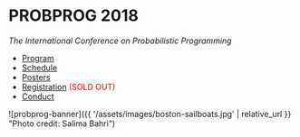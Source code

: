 # PROBPROG 2018
*The International Conference on Probabilistic Programming*

- [Program](/)
- [Schedule](/schedule)
- [Posters](/posters)
- [Registration](/registration) <span style="color:red">(SOLD OUT)</span>
- [Conduct](/conduct)

![probprog-banner]({{ '/assets/images/boston-sailboats.jpg' | relative_url }} "Photo credit: Salima Bahri")

